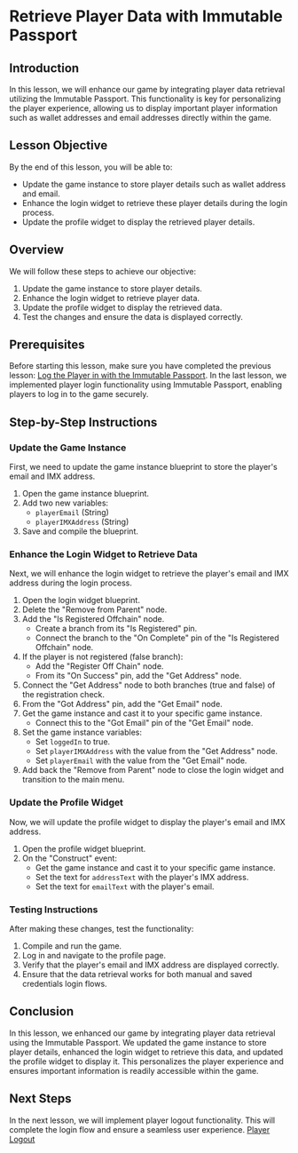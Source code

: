 # Retrieve Player Data with Immutable Passport

## Introduction
In this lesson, we will enhance our game by integrating player data retrieval utilizing the Immutable Passport. This functionality is key for personalizing the player experience, allowing us to display important player information such as wallet addresses and email addresses directly within the game.

## Lesson Objective
By the end of this lesson, you will be able to:
- Update the game instance to store player details such as wallet address and email.
- Enhance the login widget to retrieve these player details during the login process.
- Update the profile widget to display the retrieved player details.

## Overview
We will follow these steps to achieve our objective:
1. Update the game instance to store player details.
2. Enhance the login widget to retrieve player data.
3. Update the profile widget to display the retrieved data.
4. Test the changes and ensure the data is displayed correctly.

## Prerequisites
Before starting this lesson, make sure you have completed the previous lesson: [Log the Player in with the Immutable Passport](../04-log-the-player-in-with-the-immutable-passport/README.md). In the last lesson, we implemented player login functionality using Immutable Passport, enabling players to log in to the game securely.

## Step-by-Step Instructions

### Update the Game Instance
First, we need to update the game instance blueprint to store the player's email and IMX address.

1. Open the game instance blueprint.
2. Add two new variables:
   - `playerEmail` (String)
   - `playerIMXAddress` (String)
3. Save and compile the blueprint.

### Enhance the Login Widget to Retrieve Data
Next, we will enhance the login widget to retrieve the player's email and IMX address during the login process.

1. Open the login widget blueprint.
2. Delete the "Remove from Parent" node.
3. Add the "Is Registered Offchain" node.
   - Create a branch from its "Is Registered" pin.
   - Connect the branch to the "On Complete" pin of the "Is Registered Offchain" node.
4. If the player is not registered (false branch):
   - Add the "Register Off Chain" node.
   - From its "On Success" pin, add the "Get Address" node.
5. Connect the "Get Address" node to both branches (true and false) of the registration check.
6. From the "Got Address" pin, add the "Get Email" node.
7. Get the game instance and cast it to your specific game instance.
   - Connect this to the "Got Email" pin of the "Get Email" node.
8. Set the game instance variables:
   - Set `loggedIn` to true.
   - Set `playerIMXAddress` with the value from the "Get Address" node.
   - Set `playerEmail` with the value from the "Get Email" node.
9. Add back the "Remove from Parent" node to close the login widget and transition to the main menu.

### Update the Profile Widget
Now, we will update the profile widget to display the player's email and IMX address.

1. Open the profile widget blueprint.
2. On the "Construct" event:
   - Get the game instance and cast it to your specific game instance.
   - Set the text for `addressText` with the player's IMX address.
   - Set the text for `emailText` with the player's email.

### Testing Instructions
After making these changes, test the functionality:

1. Compile and run the game.
2. Log in and navigate to the profile page.
3. Verify that the player's email and IMX address are displayed correctly.
4. Ensure that the data retrieval works for both manual and saved credentials login flows.

## Conclusion
In this lesson, we enhanced our game by integrating player data retrieval using the Immutable Passport. We updated the game instance to store player details, enhanced the login widget to retrieve this data, and updated the profile widget to display it. This personalizes the player experience and ensures important information is readily accessible within the game.

## Next Steps
In the next lesson, we will implement player logout functionality. This will complete the login flow and ensure a seamless user experience. [Player Logout](../06-player-logout/README.md)
